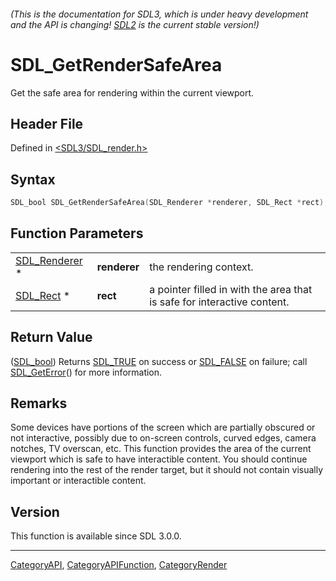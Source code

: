 ###### (This is the documentation for SDL3, which is under heavy development and the API is changing! [SDL2](https://wiki.libsdl.org/SDL2/) is the current stable version!)
# SDL_GetRenderSafeArea

Get the safe area for rendering within the current viewport.

## Header File

Defined in [<SDL3/SDL_render.h>](https://github.com/libsdl-org/SDL/blob/main/include/SDL3/SDL_render.h)

## Syntax

```c
SDL_bool SDL_GetRenderSafeArea(SDL_Renderer *renderer, SDL_Rect *rect);
```

## Function Parameters

|                                |              |                                                                         |
| ------------------------------ | ------------ | ----------------------------------------------------------------------- |
| [SDL_Renderer](SDL_Renderer) * | **renderer** | the rendering context.                                                  |
| [SDL_Rect](SDL_Rect) *         | **rect**     | a pointer filled in with the area that is safe for interactive content. |

## Return Value

([SDL_bool](SDL_bool)) Returns [SDL_TRUE](SDL_TRUE) on success or
[SDL_FALSE](SDL_FALSE) on failure; call [SDL_GetError](SDL_GetError)() for
more information.

## Remarks

Some devices have portions of the screen which are partially obscured or
not interactive, possibly due to on-screen controls, curved edges, camera
notches, TV overscan, etc. This function provides the area of the current
viewport which is safe to have interactible content. You should continue
rendering into the rest of the render target, but it should not contain
visually important or interactible content.

## Version

This function is available since SDL 3.0.0.

----
[CategoryAPI](CategoryAPI), [CategoryAPIFunction](CategoryAPIFunction), [CategoryRender](CategoryRender)

